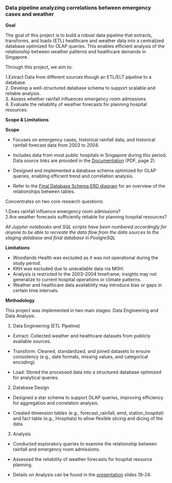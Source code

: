### Data pipeline analyzing correlations between emergency cases and weather

**Goal**

The goal of this project is to build a robust data pipeline that extracts, transforms, and loads (ETL) healthcare and weather data into a centralized database optimized for OLAP queries. This enables efficient analysis of the relationship between weather patterns and healthcare demands in Singapore.

Through this project, we aim to:

1.Extract Data from different sources though an ETL/ELT pipeline to a database.<br>
2. Develop a well-structured database schema to support scalable and reliable analysis.<br>
3. Assess whether rainfall influences emergency room admissions.<br>
4. Evaluate the reliability of weather forecasts for planning hospital resources.<br>

**Scope & Limitations**

**Scope**

- Focuses on emergency cases, historical rainfall data, and historical rainfall forecast data from 2003 to 2004.

- Includes data from most public hospitals in Singapore during this period. Data source links are provided in the [Documentation](https://github.com/Gowry-CS/emergency-cases-weather-pipeline/blob/main/Emergency%20Cases%20and%20Weather%20Correlation%20Documentation.pdf)
 (PDF, page 2).

- Designed and implemented a database schema optimized for OLAP queries, enabling efficient trend and correlation analysis.

- Refer to the [Final Database Schema ERD diagram](https://github.com/Gowry-CS/emergency-cases-weather-pipeline/blob/main/Final%20Database%20Design/Final%20Database%20Design.png) for an overview of the relationships between tables. 

Concentrates on two core research questions:<br>

1.Does rainfall influence emergency room admissions?<br>
2.Are weather forecasts sufficiently reliable for planning hospital resources?

*All Jupyter notebooks and SQL scripts have been numbered accordingly for anyone to be able to recreate the data flow from the data sources to the staging database and final database in PostgreSQL*  

**Limitations**

- Woodlands Health was excluded as it was not operational during the study period.<br>
- KKH was excluded due to unavailable data via MOH.<br>
- Analysis is restricted to the 2003–2004 timeframe; insights may not generalize to current hospital operations or climate patterns.<br>
- Weather and healthcare data availability may introduce bias or gaps in certain time intervals. <br>

**Methodology**

This project was implemented in two main stages: Data Engineering and Data Analysis.

1. Data Engineering (ETL Pipeline)

- Extract: Collected weather and healthcare datasets from publicly available sources.

- Transform: Cleaned, standardized, and joined datasets to ensure consistency (e.g., date formats, missing values, and categorical encoding).

- Load: Stored the processed data into a structured database optimized for analytical queries.

2. Database Design

- Designed a star schema to support OLAP queries, improving efficiency for aggregation and correlation analysis.

- Created dimension tables (e.g., forecast_rainfall, emd, station_hospital) and fact table (e.g., Hospitals) to allow flexible slicing and dicing of the data.

3. Analysis

- Conducted exploratory queries to examine the relationship between rainfall and emergency room admissions.

- Assessed the reliability of weather forecasts for hospital resource planning.

- Details on Analysis can be found in the [presentation](https://github.com/Gowry-CS/emergency-cases-weather-pipeline/blob/main/Emergency%20Cases%20and%20Weather%20Correlation%20Presentation.pdf) slides 19-24.
